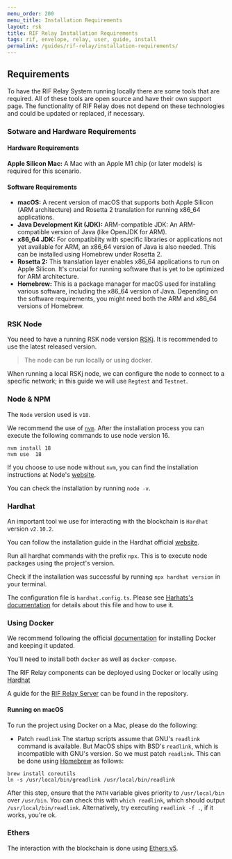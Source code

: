 ```yaml
---
menu_order: 200
menu_title: Installation Requirements
layout: rsk
title: RIF Relay Installation Requirements
tags: rif, envelope, relay, user, guide, install
permalink: /guides/rif-relay/installation-requirements/
---
```


## Requirements

To have the RIF Relay System running locally there are some tools that are required. All of these tools are open source and have their own support page. The functionality of RIF Relay does not depend on these technologies and could be updated or replaced, if necessary. 

### Sotware and Hardware Requirements

#### Hardware Requirements

**Apple Silicon Mac:** A Mac with an Apple M1 chip (or later models) is required for this scenario.

#### Software Requirements

-	**macOS:** A recent version of macOS that supports both Apple Silicon (ARM architecture) and Rosetta 2 translation for running x86_64 applications.
-	**Java Development Kit (JDK):** ARM-compatible JDK: An ARM-compatible version of Java (like OpenJDK for ARM).
-	**x86_64 JDK:** For compatibility with specific libraries or applications not yet available for ARM, an x86_64 version of Java is also needed. This can be installed using Homebrew under Rosetta 2.
-	**Rosetta 2:** This translation layer enables x86_64 applications to run on Apple Silicon. It's crucial for running software that is yet to be optimized for ARM architecture.
-	**Homebrew:** This is a package manager for macOS used for installing various software, including the x86_64 version of Java. Depending on the software requirements, you might need both the ARM and x86_64 versions of Homebrew.

### RSK Node

You need to have a running RSK node version [RSKj](https://github.com/rsksmart/rskj/releases). It is recommended to use the latest released version.

> The node can be run locally or using docker.

When running a local RSKj node, we can configure the node to connect to a specific network; in this guide we will use `Regtest` and `Testnet`. 

### Node & NPM

The `Node` version used is `v18`. 

We recommend the use of [`nvm`](https://github.com/nvm-sh/nvm). After the installation process you can execute the following commands to use node version 16.

```
nvm install 18
nvm use  18
```

If you choose to use node without `nvm`, you can find the installation instructions at Node's [website](https://nodejs.org/en/). 

You can check the installation by running `node -v`.

### Hardhat

An important tool we use for interacting with the blockchain is `Hardhat` version `v2.10.2`.

You can follow the installation guide in the Hardhat official [website](https://hardhat.org/).

Run all hardhat commands with the prefix `npx`. This is to execute node packages using the project's version.

Check if the installation was successful by running `npx hardhat version` in your terminal.

The configuration file is `hardhat.config.ts`. Please see [Harhats's documentation](https://hardhat.org/docs) for details about this file and how to use it.


### Using Docker

We recommend following the official [documentation](https://docs.docker.com/get-docker/) for installing Docker and keeping it updated.

You'll need to install both `docker` as well as `docker-compose`.

The RIF Relay components can be deployed using Docker or locally using [Hardhat](/guides/rif-relay/installation-requirements#hardhat)

A guide for the [RIF Relay Server](https://github.com/rsksmart/rif-relay-server#execute-as-a-docker-container) can be found in the repository.

#### Running on macOS

To run the project using Docker on a Mac, please do the following: 

- Patch `readlink`
The startup scripts assume that GNU's `readlink` command is available. But MacOS ships with BSD's `readlink`, which is incompatible with GNU's version. So we must patch `readlink`. This can be done using [Homebrew](https://brew.sh/) as follows:

```
brew install coreutils
ln -s /usr/local/bin/greadlink /usr/local/bin/readlink
```

After this step, ensure that the `PATH` variable gives priority to `/usr/local/bin` over `/usr/bin`. You can check this with `which readlink`, which should output `/usr/local/bin/readlink`. Alternatively, try executing `readlink -f .`, if it works, you're ok.

### Ethers

The interaction with the blockchain is done using [Ethers v5](https://docs.ethers.org/v5/).